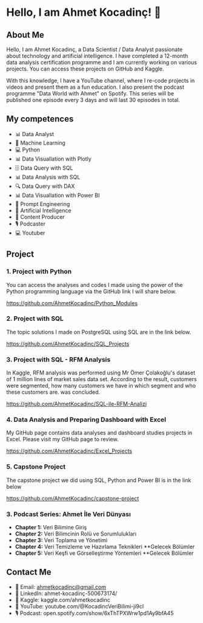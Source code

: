 # Hello, I am Ahmet Kocadinç! 👋

## About Me
Hello, I am Ahmet Kocadinç, a Data Scientist / Data Analyst passionate about technology and artificial intelligence. I have completed a 12-month data analysis certification programme and I am currently working on various projects. You can access these projects on GitHub and Kaggle.

With this knowledge, I have a YouTube channel, where I re-code projects in videos and present them as a fun education. I also present the podcast programme "Data World with Ahmet" on Spotify. This series will be published one episode every 3 days and will last 30 episodes in total.

## My competences
- 📊 Data Analyst
- 🧠 Machine Learning
- 💻 Python
- 📊 Data Visuallation with Plotly
- 🗄️ Data Query with SQL
- 📊 Data Analysis with SQL
- 🔍 Data Query with DAX
- 📊 Data Visuallation with Power BI
- 📝 Prompt Engineering
- 🤖 Artificial Intelligence
- 📝 Content Producer
- 🎙️ Podcaster
- 💻 Youtuber

## Project
### 1. Project with Python

You can access the analyses and codes I made using the power of the Python programming language via the GitHub link I will share below.

https://github.com/AhmetKocadinc/Python_Modules

### 2. Project with SQL

The topic solutions I made on PostgreSQL using SQL are in the link below.

https://github.com/AhmetKocadinc/SQL_Projects

### 3. Project with SQL - RFM Analysis

In Kaggle, RFM analysis was performed using Mr Ömer Çolakoğlu's dataset of 1 million lines of market sales data set.
According to the result, customers were segmented, how many customers we have in which segment and who these customers are. 
was concluded. 

https://github.com/AhmetKocadinc/SQL-ile-RFM-Analizi

### 4. Data Analysis and Preparing Dashboard with Excel

My GitHub page contains data analyses and dashboard studies projects in Excel. Please visit my GitHub page to review.

https://github.com/AhmetKocadinc/Excel_Projects

### 5. Capstone Project

The capstone project we did using SQL, Python and Power BI is in the link below

https://github.com/AhmetKocadinc/capstone-project


### 3. Podcast Series: Ahmet İle Veri Dünyası
- **Chapter 1:** Veri Bilimine Giriş
- **Chapter 2:** Veri Bilimcinin Rolü ve Sorumlulukları
- **Chapter 3:** Veri Toplama ve Yönetimi
- **Chapter 4:** Veri Temizleme ve Hazırlama Teknikleri **Gelecek Bölümler
- **Chapter 5:** Veri Keşfi ve Görselleştirme Yöntemleri **Gelecek Bölümler

## Contact Me
- 📧 Email: ahmetkocadinc@gmail.com
- 💼 LinkedIn: ahmet-kocadinç-500673174/
- 📝 Kaggle: kaggle.com/ahmetkocadinc
- 🎥 YouTube: youtube.com/@KocadincVeriBilimi-ji9cl
- 🎙️ Podcast: open.spotify.com/show/6xThTPXWrw1pd1Ay9bfA45
